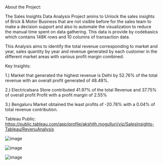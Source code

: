 About the Project:

The Sales Insights Data Analysis Project amins to Unlock the sales insights of Brick & Motor Business that are not visible before for the sales team to make a decision support and also to automate the visualization to reduce the manual time spent on data gathering. This data is provide by codebasics which contains 148K rows and 10 columns of transaction data.

This Analysis aims to identify the total revenue corresponding to market and year, sales quantity by year and revenue generated by each customer in the different market areas with various profit margin combined.

Key Insights:

1.) Market that generated the highest revenue is Delhi by 52.76% of the total revenue with an overall profit generated of 48.48%.

2.) Electricalsara Store contributed 41.97% of the total Revenue and 37.75% of overall profit Profit with a profit margin of 2.55%

3.) Bengaluru Market obtained the least profits of -20.78% with a 0.04% of total revenue contribution.

Tableau Public: https://public.tableau.com/app/profile/akshith.mogulluri/viz/SalesInsights-Tableau/RevenuAnalysis

![image](https://github.com/akshith-mogulluri/Sales_Insights/assets/119914393/7aaac35f-59a4-4a7d-ae75-7d295f2adb2d)

![image](https://github.com/akshith-mogulluri/Sales_Insights/assets/119914393/d9b8311f-b2d3-44f8-be7a-0fab13497d8e)

![image](https://github.com/akshith-mogulluri/Sales_Insights/assets/119914393/ec1d16d1-02b6-484a-92d7-41175024763f)
